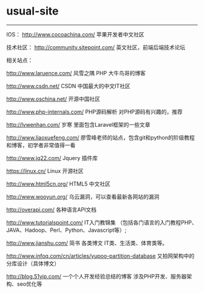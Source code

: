 # usual-site
--------------------------------------------------------------------------------
IOS：
http://www.cocoachina.com/   苹果开发者中文社区


技术社区：
http://community.sitepoint.com/   英文社区，前端后端技术论坛

相关站点：

http://www.laruence.com/   风雪之隅   PHP  大牛鸟哥的博客 

http://www.csdn.net/    CSDN 中国最大的中文IT社区 

http://www.oschina.net/  开源中国社区 

http://www.php-internals.com/  PHP源码解析  对PHP源码有兴趣的，推荐 

http://lvwenhan.com/  岁寒     里面包含Laravel框架的一些文章 

http://www.liaoxuefeng.com/  廖雪峰老师的站点，包含git和python的阶级教程和博客，初学者非常值得一看 

http://www.jq22.com/  Jquery 插件库 

https://linux.cn/   Linux 开源社区 

http://www.html5cn.org/   HTML5 中文社区 

http://www.wooyun.org/  乌云漏洞，可以查看最新各网站的漏洞 

http://overapi.com/   各种语言API文档

http://www.tutorialspoint.com/ IT入门教锦集 （包括各门语言的入门教程PHP、JAVA、Hadoop、Perl、Python、Javascript等）;

http://www.jianshu.com/    简书  各类博文 IT类、生活类、体育类等。

http://www.infoq.com/cn/articles/yupoo-partition-database    又拍网架构中的分库设计（具体博文）

http://blog.51yip.com/  一个个人开发经验总结的博客  涉及PHP开发、服务器架构、seo优化等
